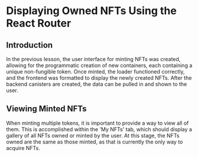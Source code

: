 # Displaying Owned NFTs Using the React Router

## Introduction

In the previous lesson, the user interface for minting NFTs was created, allowing for the programmatic creation of new containers, each containing a unique non-fungible token. Once minted, the loader functioned correctly, and the frontend was formatted to display the newly created NFTs. After the backend canisters are created, the data can be pulled in and shown to the user.

## Viewing Minted NFTs

When minting multiple tokens, it is important to provide a way to view all of them. This is accomplished within the 'My NFTs' tab, which should display a gallery of all NFTs owned or minted by the user. At this stage, the NFTs owned are the same as those minted, as that is currently the only way to acquire NFTs.

